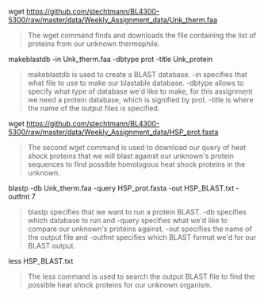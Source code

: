 wget https://github.com/stechtmann/BL4300-5300/raw/master/data/Weekly_Assignment_data/Unk_therm.faa
>The wget command finds and downloads the file containing the list of proteins from our unknown thermophile.

makeblastdb -in Unk_therm.faa -dbtype prot -title Unk_protein
>makeblastdb is used to create a BLAST database. -in specifies that what file to use to make our blastable database. -dbtype allows to specify what type of database we'd like to make, for this assignment we need a protein database, which is signified by prot. -title is where the name of the output files is specified.

wget https://github.com/stechtmann/BL4300-5300/raw/master/data/Weekly_Assignment_data/HSP_prot.fasta
>The second wget command is used to download our query of heat shock proteins that we will blast against our unknown's protein sequences to find possible homologous heat shock proteins in the unknown.

blastp -db Unk_therm.faa -query HSP_prot.fasta -out HSP_BLAST.txt -outfmt 7
>blastp specifies that we want to run a protein BLAST. -db specifies which database to run and -query specifies what we'd like to compare our unknown's proteins against. -out specifies the name of the output file and -outfmt specifies which BLAST format we'd for our BLAST output.

less HSP_BLAST.txt
>The less command is used to search the output BLAST file to find the possible heat shock proteins for our unknown organism.

